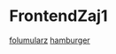 # FrontendZaj1
[folumularz](https://ni7x.github.io/FrontendZaj1/folmu/)
[hamburger](https://ni7x.github.io/FrontendZaj1/hamb/)
